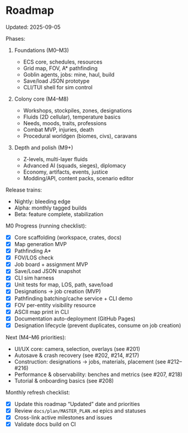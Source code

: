 # Roadmap
Updated: 2025-09-05

Phases:

1. Foundations (M0–M3)
   - ECS core, schedules, resources
   - Grid map, FOV, A* pathfinding
   - Goblin agents, jobs: mine, haul, build
   - Save/load JSON prototype
   - CLI/TUI shell for sim control

2. Colony core (M4–M8)
   - Workshops, stockpiles, zones, designations
   - Fluids (2D cellular), temperature basics
   - Needs, moods, traits, professions
   - Combat MVP, injuries, death
   - Procedural worldgen (biomes, civs), caravans

3. Depth and polish (M9+)
   - Z-levels, multi-layer fluids
   - Advanced AI (squads, sieges), diplomacy
   - Economy, artifacts, events, justice
   - Modding/API, content packs, scenario editor

Release trains:

- Nightly: bleeding edge
- Alpha: monthly tagged builds
- Beta: feature complete, stabilization

M0 Progress (running checklist):

- [x] Core scaffolding (workspace, crates, docs)
- [x] Map generation MVP
- [x] Pathfinding A*
- [x] FOV/LOS check
- [x] Job board + assignment MVP
- [x] Save/Load JSON snapshot
- [x] CLI sim harness
- [x] Unit tests for map, LOS, path, save/load
- [x] Designations -> job creation (MVP)
- [x] Pathfinding batching/cache service + CLI demo
- [x] FOV per-entity visibility resource
- [x] ASCII map print in CLI
- [x] Documentation auto-deployment (GitHub Pages)
- [x] Designation lifecycle (prevent duplicates, consume on job creation)

Next (M4–M6 priorities):
- UI/UX core: camera, selection, overlays (see #201)
- Autosave & crash recovery (see #202, #214, #217)
- Construction: designations → jobs, materials, placement (see #212–#216)
- Performance & observability: benches and metrics (see #207, #218)
- Tutorial & onboarding basics (see #208)

Monthly refresh checklist:
- [x] Update this roadmap “Updated” date and priorities
- [x] Review `docs/plan/MASTER_PLAN.md` epics and statuses
- [x] Cross-link active milestones and issues
- [x] Validate docs build on CI
